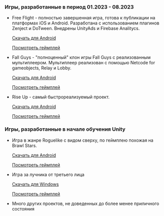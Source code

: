 ### Игры, разработанные в период 01.2023 - 08.2023

- Free Flight - полностью завершенная игра, готова к публикации на платформах iOS и Android. Разработана с использованием плагинов Zenject и DoTween. Внедрены UnityAds и Firebase Analitycs.

  [Скачать для Android](https://github.com/mYNamEs7/CV/raw/main/Projects/Games/_SwingLoops.apk)
  
  [Посмотреть геймплей](https://github.com/mYNamEs7/CV/raw/main/Projects/Videos/FreeFlight.mp4)

- Fall Guys - "полноценный" клон игры Fall Guys с реализованным мультиплеером. Мультиплеер реализован с помощью Netcode for gameobjects, Relay и Lobby.

  [Скачать для Android](https://github.com/mYNamEs7/CV/raw/main/Projects/Games/Fall%20Guys.apk)
  
  [Посмотреть геймплей](https://github.com/mYNamEs7/CV/raw/main/Projects/Videos/FallGuys.mp4)

- Rise Up - самый быстрореализуемый проект.

  [Скачать для Android](https://github.com/mYNamEs7/CV/raw/main/Projects/Games/Rise%20Up.apk)
  
  [Посмотреть геймплей](https://github.com/mYNamEs7/CV/raw/main/Projects/Videos/RiseUp.mp4)

### Игры, разработанные в начале обучения Unity

- Игра в жанре Roguelike с видом сверху, по геймплею похожая на Brawl Stars.

  [Скачать для Android](https://github.com/mYNamEs7/CV/raw/main/Projects/Games/BrawlStars.apk)
  
  [Посмотреть геймплей](https://github.com/mYNamEs7/CV/raw/main/Projects/Videos/BrawlStars.mp4)

- Игра за лучника от третьего лица

  [Скачать для Windows](Projects/Games/Build)

  [Посмотреть геймплей](https://github.com/mYNamEs7/CV/raw/main/Projects/Videos/Archer.mp4)

- Много других проектов, не доведенных до более менее приличного состояния

